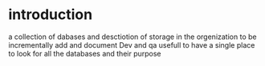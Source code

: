 # introduction 

a collection of dabases and desctiotion of storage in the orgenization to be incrementally add and document
Dev and qa  usefull to have a single place to look for all the databases and their purpose

